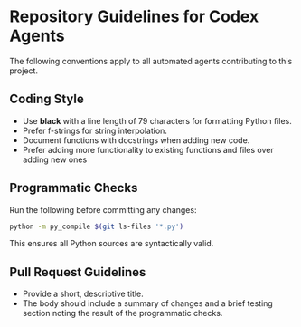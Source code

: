 # Repository Guidelines for Codex Agents

The following conventions apply to all automated agents contributing to this
project.

## Coding Style

- Use **black** with a line length of 79 characters for formatting Python files.
- Prefer f-strings for string interpolation.
- Document functions with docstrings when adding new code.
- Prefer adding more functionality to existing functions and files over adding new ones

## Programmatic Checks

Run the following before committing any changes:

```bash
python -m py_compile $(git ls-files '*.py')
```

This ensures all Python sources are syntactically valid.

## Pull Request Guidelines

- Provide a short, descriptive title.
- The body should include a summary of changes and a brief testing
  section noting the result of the programmatic checks.

